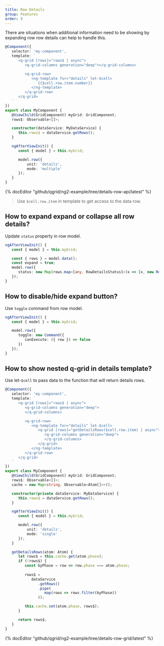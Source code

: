 ```yaml
---
title: Row Details
group: Features
order: 9
---
```


There are situations when additional information need to be showing by expanding row row details can help to handle this.

```typescript
@Component({
   selector: 'my-component',
   template: `
      <q-grid [rows]="rows$ | async">
         <q-grid-columns generation="deep"></q-grid-columns>

         <q-grid-row>
            <ng-template for="details" let-$cell>
               {{$cell.row.item.number}}
            </ng-template>
         </q-grid-row>
      </q-grid>
   `
})
export class MyComponent {
   @ViewChild(GridComponent) myGrid: GridComponent;   
   rows$: Observable<[]>;

   constructor(dataService: MyDataService) {
      this.rows$ = dataService.getRows();
   }

   ngAfterViewInit() {
      const { model } = this.myGrid;

      model.row({
          unit: 'details',
          mode: 'multiple'
      });
   }
}
```

{% docEditor "github/qgrid/ng2-example/tree/details-row-api/latest" %}

> Use `$cell.row.item` in template to get access to the data row.

## How to expand expand or collapse all row details?

Update `status` property in row model.

```typescript
ngAfterViewInit() {
   const { model } = this.myGrid;

   const { rows } = model.data();
   const expand = true;
   model.row({
      status: new Map(rows.map<[any, RowDetailsStatus]>(x => [x, new RowDetailsStatus(expand)]))
   });
}
```

## How to disable/hide expand button?

Use `toggle` command from row model.

```typescript
ngAfterViewInit() {
   const { model } = this.myGrid;

   model.row({
      toggle: new Command({
         canExecute: ({ row }) => false
      })
   });
}
```

## How to show nested q-grid in details template?

Use let-`$cell` to pass data to the function that will return details rows.

```typescript
@Component({
   selector: 'my-component',
   template: `
      <q-grid [rows]="rows$ | async">
         <q-grid-columns generation="deep">
         </q-grid-columns>

         <q-grid-row>
            <ng-template for="details" let-$cell>
               <q-grid [rows]="getDetailsRows($cell.row.item) | async">
                  <q-grid-columns generation="deep">
                  </q-grid-columns>
               </q-grid>
            </ng-template>
         </q-grid-row>
      </q-grid>
   `
})
export class MyComponent {
   @ViewChild(GridComponent) myGrid: GridComponent;   
   rows$: Observable<[]>;
   cache = new Map<string, Observable<Atom[]>>();

   constructor(private dataService: MyDataService) {
      this.rows$ = dataService.getRows();
   }

   ngAfterViewInit() {
      const { model } = this.myGrid;

      model.row({
          unit: 'details',
          mode: 'single'
      });      
   }

   getDetailsRows(atom: Atom) {
      let rows$ = this.cache.get(atom.phase);
      if (!rows$) {
         const byPhase = row => row.phase === atom.phase;
         
         rows$ = 
            dataService
               .getRows()
               .pipe(
                  map(rows => rows.filter(byPhase))
               ));

         this.cache.set(atom.phase, rows$);
      }

      return rows$;
   }
}
```

{% docEditor "github/qgrid/ng2-example/tree/details-row-grid/latest" %}